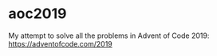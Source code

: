 # aoc2019
My attempt to solve all the problems in Advent of Code 2019:  https://adventofcode.com/2019
